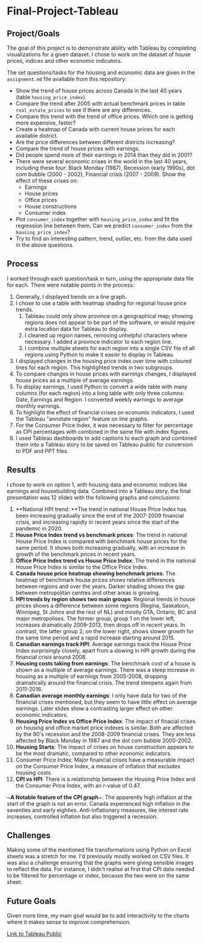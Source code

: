 # Final-Project-Tableau

## Project/Goals
The goal of this project is to demonstrate ability with Tableau by completing visualizations for a given dataset. I chose to work on the dataset of house prices, indices and other economic indicators.

The set questions/tasks for the housing and economic data are given in the `assignment.md` file available from this repository:

- Show the trend of house prices across Canada in the last 40 years (table `housing_price_index`).
- Compare the trend after 2005 with actual benchmark prices in table `real_estate_prices` to see if there are any differences.
- Compare this trend with the trend of office prices. Which one is getting more expensive, faster?
- Create a heatmap of Canada with current house prices for each available district.
- Are the price differences between different districts increasing?
- Compare the trend of house prices with earnings.
- Did people spend more of their earnings in 2014 than they did in 2001?
- There were several economic crises in the world in the last 40 years, including these four: Black Monday (1987), Recession (early 1990s), dot com bubble (2000 - 2002), Financial crisis (2007 - 2009). Show the effect of these crises on:
	- Earnings
	- House prices
	- Office prices
	- House constructions
	- Consumer index
- Plot `consumer_index` together with `housing_price_index` and fit the regression line between them. Can we predict `consumer_index` from the `housing_price_index`?
- Try to find an interesting pattern, trend, outlier, etc. from the data used in the above questions.


## Process
I worked through each question/task in turn, using the appropriate data file for each. There were notable points in the process:
1. Generally, I displayed trends on a line graph.
2. I chose to use a table with heatmap shading for regional house price trends. 
	1. Tableau could only show province on a geographical map; showing regions does not appear to be part of the software, or would require extra location data for Tableau to display. 
	2. I cleaned up region names, removing unhelpful characters where necessary. I added a province indicator to each region line. 
	3. I combine multiple sheets for each region into a single CSV file of all regions using Python to make it easier to display in Tableau.
3. I displayed changes in the housing price index over time with coloured lines for each region. This highlighted trends in two subgroups.
4. To compare changes in house prices with earnings changes, I displayed house prices as a multiple of average earnings.
5. To display earnings, I used Python to convert a wide table with many columns (for each region) into a long table with only three columns: Date, Earnings and Region. I converted weekly earnings to average monthly earnings.
6. To highlight the effect of financial crises on economic indicators, I used the Tableau "annotate region" feature on line graphs.
7. For the Consumer Price Index, it was necessary to filter for percentage as CPI percentages with combined in the same file with index figures.
8. I used Tableau dashboards to add captions to each graph and combined them into a Tableau story to be saved on Tableau public for conversion to PDF and PPT files.

## Results
I chose to work on option 1, with housing data and economic indices like earnings and housebuilding data. Combined into a Tableau story, the final presentation was 12 slides with the following graphs and conclusions:
1. **National HPI trend: **The trend in national House Price Index has been increasing gradually since the end of the 2007-2009 financial crisis, and increasing rapidly in recent years since the start of the pandemic in 2020.
2. **House Price Index trend vs benchmark prices**: The trend in national House Price Index is compared with benchmark house prices for the same period. It shows both increasing gradually, with an increase in growth of the benchmark prices in recent years.
3. **Office Price Index trend vs House Price Index**: The trend in the national House Price Index is similar to the Office Price Index.
4. **Canada house price heatmap showing benchmark prices**: The heatmap of benchmark house prices shows relative differences between regions and over the years. Darker shading shows the gap between metropolitan centres and other areas is growing.
5. **HPI trends by region shows two main groups**: Regional trends in house prices shows a difference between some regions (Regina, Saskatoon, Winnipeg, St Johns and the rest of NL) and mostly GTA, Ontario, BC and major metropolises. The former group, group 1 on the lower left, increases dramatically 2009-2013, then drops off in recent years. In contrast, the latter group 2, on the lower right, shows slower growth for the same time period and a rapid increase starting around 2015.
6. **Canadian earnings track HPI**: Average earnings track the House Price Index surprisingly closely, apart from a slowing in  HPI growth during the financial crisis around 2008.
7. **Housing costs taking from earnings**: The benchmark cost of a house is shown as a multiple of average earnings. There was a steep increase in housing as a multiple of earnings from 2005-2008, dropping dramatically around the financial crisis. The trend steepens again from 2011-2016.
8. **Canadian average monthly earnings**: I only have data for two of the financial crises mentioned, but they seem to have little effect on average earnings. Later slides show a contrasting larger effect on other economic indicators.
9. **Housing Price Index vs Office Price Index**: The impact of finacial crises on housing and office market price indexes is similar. Both are affected by the 90's recession and the 2008-2009 financial crises. They are less affected by Black Monday in 1987 and the dot com bubble 2000-2002.
10. **Housing Starts**: The impact of crises on house construction appears to be the most dramatic, compared to other economic indicators.
11. Consumer Price Index: Major financial crises have a measurable impact on the Consumer Price Index, a measure of inflation that excludes housing costs.
12. **CPI vs HPI**: There is a relationship between the Housing Price Index and the Consumer Price Index, with an r-value of 0.47.

~**A Notable feature of the CPI graph**~: The apparently high inflation at the start of the graph is not an error. Canada experienced high inflation in the seventies and early eighties. Anti-inflationary measures, like interest rate increases, controlled inflation but also triggered a recession.

## Challenges 
Making some of the mentioned file transformations using Python on Excel sheets was a stretch for me. I'd previously mostly worked on CSV files. It was also a challenge ensuring that the graphs were giving sensible images to reflect the data. For instance, I didn't realise at first that CPI data needed to be filtered for percentage or index, because the two were on the same sheet.

## Future Goals
Given more time, my main goal would be to add interactivity to the charts where it makes sense to improve comprehension.

[Link to Tableau Public](https://public.tableau.com/views/FinalProjectTableau17534797159890/CostsandTrendsinCanadianHomeOwnership?:language=en-US&publish=yes&:sid=&:redirect=auth&:displaycount=n&:origin=vizsharelink)
